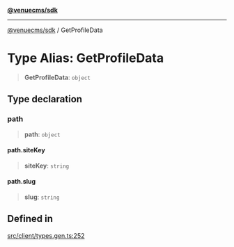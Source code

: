 [**@venuecms/sdk**](../README.md)

***

[@venuecms/sdk](../README.md) / GetProfileData

# Type Alias: GetProfileData

> **GetProfileData**: `object`

## Type declaration

### path

> **path**: `object`

#### path.siteKey

> **siteKey**: `string`

#### path.slug

> **slug**: `string`

## Defined in

[src/client/types.gen.ts:252](https://github.com/venuecms/sdk/blob/8a6c84653ba60be7399cb6d469978abeb0f847f0/src/client/types.gen.ts#L252)

